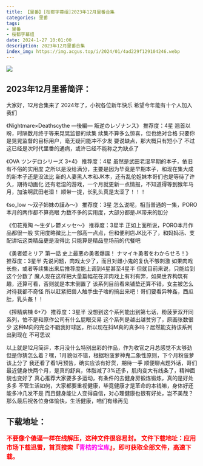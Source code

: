 ```yaml
---
title: 【里番】[桜都字幕组]2023年12月里番合集
categories: 里番
tags:
- 里番
- 桜都字幕组
date: 2024-1-27 10:01:00
description: 2023年12月里番合集
index_img: https://img.acgus.top/i/2024/01/4ad229f129104246.webp
---
```

![](https://img.acgus.top/i/2024/01/4ad229f129104246.webp)
## 2023年12月里番简评：
大家好，12月合集来了
2024年了，小祝各位新年快乐
希望今年能有十个人加入我们

《Nightmare×Deathscythe ―後編― 叛逆のレゾナンス》
推荐度：4星
翘首以盼，时隔数月终于等来晃晃监督的续集
续集不算多么惊喜，但也绝对合格
只要你是晃晃监督的目标用户，毫无疑问能冲不少发
要说缺点，那大概只有短小了
不过这已经是次时代里番的通病，或许已经不能称之为缺点了

《OVA ツンデロシリーズ 3+4》
推荐度：4星
虽然是武田老湿早期的本子，依旧有不俗的实用度
之所以是没给满分，主要是因为毕竟是早期本子，和现在集大成的新本子还是没法比
新的人妻黑人本和JK本，还有乱伦姐妹本哥们也是等待了许久，期待动画化
还有老湿的游戏，一个月就更新一点情报，不知道得等到猴年马月，加油啊武田老湿！
顺带一提，长乳头真是太涩了！！！

《so_low ～双子姉妹の謹み～》
推荐度：3星
怎么说呢，相当普通的一集，PORO本月的两作都不算亮眼
为数不多的实用度，大部分都是JK带来的加分

《旬花蒐陶 ～生ダレ鬱メッセ～》
推荐度：3星半
正如上面所说，PORO本月作品都很一般
实用度略微比上一部高一点点，但和便利店JK比不了，和妈妈活、支配讲坛这类精品更是没得比
只能算是精品登场前的代餐吧

《勇者姫ミリア 第一話 史上最悪の勇者爆誕！ ナマイキ勇者をわからせろ！》
推荐度：3星半
先说问题，肉戏太少了，而且对雌小鬼的复仇不够刺激
如果肉戏长些，或者等续集出来后推荐度能上调到4星甚至4星半
但就目前来说，只能给到这个分数了
魔人现在这样把大量篇幅花在非肉戏上有利有弊，如果世界构筑有趣，还算可看，否则就是本末倒置了
该系列目前看来铺垫还算不错，女主被怎么对待我都不奇怪
所以赶紧把兽人触手虫子啥的搞出来吧！哥们要看异种姦，西瓜肚，乳头姦！！

《搾精病棟 6+7》
推荐度：3星半
没想到这个系列能出到第七话，粉菠萝双开同系列，怕不是和原作公司有什么屁眼交易
这个系列是越出越贫穷了，原画张数很少
这种M向的完全不戳我好球区，所以现在抖M真的真多吗？居然能支持该系列出到现在
不可思议

以上就是12月简评，本月没什么特别出彩的作品，作为收官之月总感觉不太够劲
但是你猜怎么着？嘿，1月貌似不错，根据粉菠萝神鬼二象性原则，下个月粉菠萝该上分了
我还看了看1月预告，确实应该有好货，期待一手
顺便聊点题外话，哥们最近健身快两个月，是真的舒爽，体脂减了3%还多，肌肉变大有线条了，精神面貌也变好了
真心推荐大家要多多运动，有条件的去健身房锻炼锻炼，真的是好处多多
不管生活如何，大家都要重视健康，毕竟健康才是革命的本钱嘛，身体好还能多冲几发不是
而且健身能让人变得自信，对心理健康也很有好处，岂不美哉？
那么最后祝各位身体愉快，生活健康，咱们有缘再见
<br>




## 下载地址：
<font color=#FF0000 size=3>**不要像个傻逼一样在线解压，这种文件很容易封。**</font>
<b><font color=#FF0000 size=3>文件下载地址：应用市场下载迅雷，首页搜索『</b></font><b><font color=#FF00F size=3>青桔的宝库</b></font><b><font color=#FF0000 size=3>』，即可获取全部文件，高速下载。</b></font>